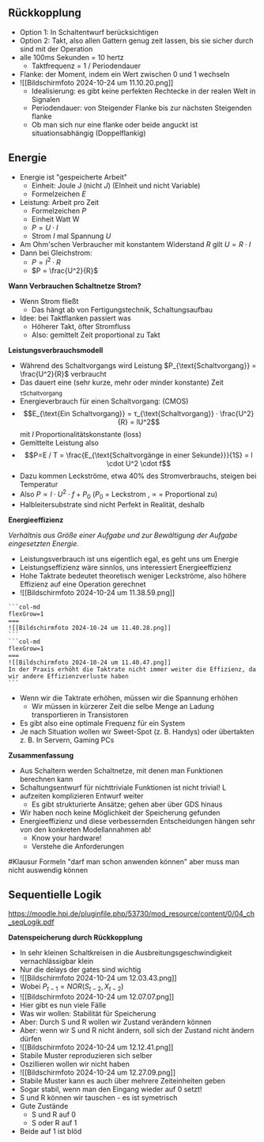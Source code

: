 ## Rückkopplung

- Option 1: In Schaltentwurf berücksichtigen
- Option 2: Takt, also allen Gattern genug zeit lassen, bis sie sicher durch sind mit der Operation
- alle 100ms Sekunden = 10 hertz
	- Taktfrequenz = 1 / Periodendauer
- Flanke: der Moment, indem ein Wert zwischen 0 und 1 wechseln
- ![[Bildschirmfoto 2024-10-24 um 11.10.20.png]]
	- Idealisierung: es gibt keine perfekten Rechtecke in der realen Welt in Signalen
	- Periodendauer: von Steigender Flanke bis zur nächsten Steigenden flanke
	- Ob man sich nur eine flanke oder beide anguckt ist situationsabhängig (Doppelflankig)

## Energie

- Energie ist "gespeicherte Arbeit"
	- Einheit: Joule J (nicht $J$) (EInheit und nicht Variable)
	- Formelzeichen $E$
- Leistung: Arbeit pro Zeit
	- Formelzeichen $P$
	- Einheit Watt W
	- $P = U \cdot I$
	- Strom $I$ mal Spannung $U$
- Am Ohm'schen Verbraucher mit konstantem Widerstand $R$ gilt $U=R \cdot I$
- Dann bei Gleichstrom: 
	- $P = I^2 · R$
	- $P = \frac{U^2}{R}$

**Wann Verbrauchen Schaltnetze Strom?**

- Wenn Strom fließt
	- Das hängt ab von Fertigungstechnik, Schaltungsaufbau
- Idee: bei Taktflanken passiert was
	- Höherer Takt, öfter Stromfluss
	- Also: gemittelt Zeit proportional zu Takt

**Leistungsverbrauchsmodell**

- Während des Schaltvorgangs wird Leistung $P_{\text{Schaltvorgang}} = \frac{U^2}{R}$ verbraucht 
- Das dauert eine (sehr kurze, mehr oder minder konstante) Zeit $_{\text{τSchaltvorgang}}$ 
- Energieverbrauch für einen Schaltvorgang: (CMOS)
- $$E_{\text{Ein Schaltvorgang}} = τ_{\text{Schaltvorgang}} · \frac{U^2}{R} = lU^2$$ mit $l$ Proportionalitätskonstante (loss)
- Gemittelte Leistung also 
- $$P=E / T = \frac{E_{\text{Schaltvorgänge in einer Sekunde}}}{1S} = l \cdot U^2 \cdot f$$
- Dazu kommen Leckströme, etwa 40% des Stromverbrauchs, steigen bei Temperatur
- Also $P ∝ l \cdot U^2 \cdot f + P_{0}$ ($P_0$ = Leckstrom , $∝$ = Proportional zu) 
- Halbleitersubstrate sind nicht Perfekt in Realität, deshalb

**Energieeffizienz**

*Verhältnis aus Größe einer Aufgabe und zur Bewältigung der Aufgabe eingesetzten Energie.*

- Leistungsverbrauch ist uns eigentlich egal, es geht uns um Energie
- Leistungseffizienz wäre sinnlos, uns interessiert Energieeffizienz
- Hohe Taktrate bedeutet theoretisch weniger Leckströme, also höhere Effizienz auf eine Operation gerechnet
- ![[Bildschirmfoto 2024-10-24 um 11.38.59.png]]

````col
```col-md
flexGrow=1
===
![[Bildschirmfoto 2024-10-24 um 11.40.28.png]]
```
```col-md
flexGrow=1
===
![[Bildschirmfoto 2024-10-24 um 11.40.47.png]]
In der Praxis erhöht die Taktrate nicht immer weiter die Effizienz, da wir andere Effizienzverluste haben
```
````
- Wenn wir die Taktrate erhöhen, müssen wir die Spannung erhöhen
	- Wir müssen in kürzerer Zeit die selbe Menge an Ladung transportieren in Transistoren
- Es gibt also eine optimale Frequenz für ein System
- Je nach Situation wollen wir Sweet-Spot (z. B. Handys) oder übertakten z. B. In Servern, Gaming PCs

**Zusammenfassung** 
- Aus Schaltern werden Schaltnetze, mit denen man Funktionen berechnen kann 
- Schaltungsentwurf für nichttriviale Funktionen ist nicht trivial! L
- aufzeiten komplizieren Entwurf weiter 
	- Es gibt strukturierte Ansätze; gehen aber über GDS hinaus 
- Wir haben noch keine Möglichkeit der Speicherung gefunden 
- Energieeffizienz und diese verbessernden Entscheidungen hängen sehr von den konkreten Modellannahmen ab! 
	- Know your hardware!
	- Verstehe die Anforderungen

#Klausur Formeln "darf man schon anwenden können" aber muss man nicht auswendig können

## Sequentielle Logik

https://moodle.hpi.de/pluginfile.php/53730/mod_resource/content/0/04_ch_seqLogik.pdf


**Datenspeicherung durch Rückkopplung**

- In sehr kleinen Schaltkreisen in die Ausbreitungsgeschwindigkeit vernachlässigbar klein
- Nur die delays der gates sind wichtig
- ![[Bildschirmfoto 2024-10-24 um 12.03.43.png]]
- Wobei $P_{t-1} = NOR(S_{t-2}, X_{t-2})$
- ![[Bildschirmfoto 2024-10-24 um 12.07.07.png]]
- Hier gibt es nun viele Fälle
- Was wir wollen: Stabilität für Speicherung
- Aber: Durch S und R wollen wir Zustand verändern können
- Aber: wenn wir S und R nicht ändern, soll sich der Zustand nicht ändern dürfen
- ![[Bildschirmfoto 2024-10-24 um 12.12.41.png]]
- Stabile Muster reproduzieren sich selber
- Oszillieren wollen wir nicht haben
- ![[Bildschirmfoto 2024-10-24 um 12.27.09.png]]
- Stabile Muster kann es auch über mehrere Zeiteinheiten geben
- Sogar stabil, wenn man den Eingang wieder auf 0 setzt!
- S und R können wir tauschen - es ist symetrisch
- Gute Zustände
	- S und R auf 0
	- S oder R auf 1
- Beide auf 1 ist blöd